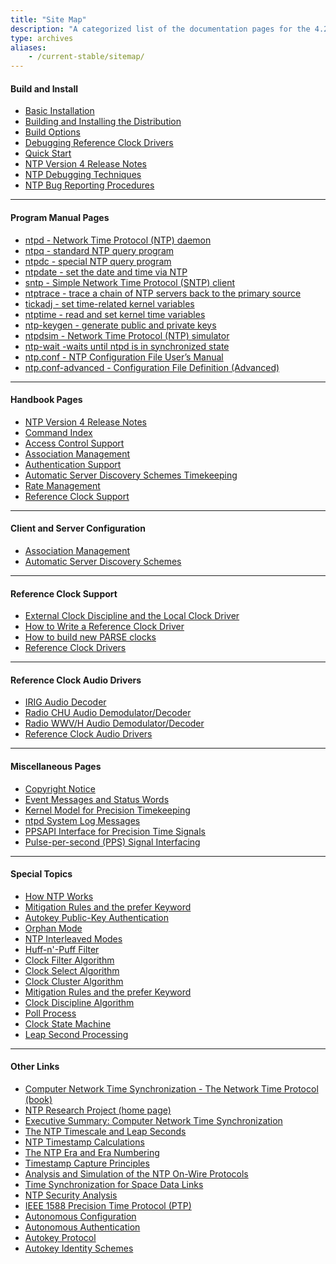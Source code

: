 ```yaml
---
title: "Site Map"
description: "A categorized list of the documentation pages for the 4.2.8 release of NTPv4."
type: archives
aliases:
    - /current-stable/sitemap/
---
```


#### Build and Install

* [Basic Installation](/documentation/4.2.8-series/install/)
* [Building and Installing the Distribution](/documentation/4.2.8-series/build/)
* [Build Options](/documentation/4.2.8-series/config/)
* [Debugging Reference Clock Drivers](/documentation/4.2.8-series/rdebug/)
* [Quick Start](/documentation/4.2.8-series/quick/)
* [NTP Version 4 Release Notes](/documentation/4.2.8-series/release/)
* [NTP Debugging Techniques](/documentation/4.2.8-series/debug/)
* [NTP Bug Reporting Procedures](/bugs/)

* * *

#### Program Manual Pages

* [ntpd - Network Time Protocol (NTP) daemon](/documentation/4.2.8-series/ntpd/)
* [ntpq - standard NTP query program](/documentation/4.2.8-series/ntpq/)
* [ntpdc - special NTP query program](/documentation/4.2.8-series/ntpdc/)
* [ntpdate - set the date and time via NTP](/documentation/4.2.8-series/ntpdate/)
* [sntp - Simple Network Time Protocol (SNTP) client](/documentation/4.2.8-series/sntp/)
* [ntptrace - trace a chain of NTP servers back to the primary source](/documentation/4.2.8-series/ntptrace/)
* [tickadj - set time-related kernel variables](/documentation/4.2.8-series/tickadj/)
* [ntptime - read and set kernel time variables](/documentation/4.2.8-series/ntptime/)
* [ntp-keygen - generate public and private keys](/documentation/4.2.8-series/keygen/)
* [ntpdsim - Network Time Protocol (NTP) simulator](/documentation/4.2.8-series/ntpdsim/)
* [ntp-wait -waits until ntpd is in synchronized state](/documentation/4.2.8-series/ntp-wait/)
* [ntp.conf - NTP Configuration File User’s Manual](/documentation/4.2.8-series/ntp.conf/)
* [ntp.conf-advanced - Configuration File Definition (Advanced)](/documentation/4.2.8-series/ntp.conf-advanced/)

* * *

#### Handbook Pages

* [NTP Version 4 Release Notes](/documentation/4.2.8-series/release/)
* [Command Index](/documentation/4.2.8-series/comdex/)
* [Access Control Support](/documentation/4.2.8-series/access/)
* [Association Management](/documentation/4.2.8-series/assoc/)
* [Authentication Support](/documentation/4.2.8-series/authentic/)
* [Automatic Server Discovery Schemes Timekeeping](/documentation/4.2.8-series/discover/)
* [Rate Management](/documentation/4.2.8-series/rate/)
* [Reference Clock Support](/documentation/4.2.8-series/refclock/)

* * *

#### Client and Server Configuration

* [Association Management](/documentation/4.2.8-series/assoc/)
* [Automatic Server Discovery Schemes](/documentation/4.2.8-series/discover/)

* * *

#### Reference Clock Support

* [External Clock Discipline and the Local Clock Driver](/documentation/4.2.8-series/extern/)
* [How to Write a Reference Clock Driver](/documentation/4.2.8-series/howto/)
* [How to build new PARSE clocks](/documentation/4.2.8-series/parsenew/)
* [Reference Clock Drivers](/documentation/4.2.8-series/refclock/)

* * *

#### Reference Clock Audio Drivers

* [IRIG Audio Decoder](/documentation/drivers/driver6/)
* [Radio CHU Audio Demodulator/Decoder](/documentation/drivers/driver7/)
* [Radio WWV/H Audio Demodulator/Decoder](/documentation/drivers/driver36/)
* [Reference Clock Audio Drivers](/documentation/4.2.8-series/audio/)

* * *

#### Miscellaneous Pages

* [Copyright Notice](/documentation/4.2.8-series/copyright/)
* [Event Messages and Status Words](/documentation/4.2.8-series/decode/)
* [Kernel Model for Precision Timekeeping](/documentation/4.2.8-series/kern/)
* [ntpd System Log Messages](/documentation/4.2.8-series/msyslog/)
* [PPSAPI Interface for Precision Time Signals](/documentation/4.2.8-series/kernpps/)
* [Pulse-per-second (PPS) Signal Interfacing](/documentation/4.2.8-series/pps/)

* * *

#### Special Topics

* [How NTP Works](/documentation/4.2.8-series/warp/)
* [Mitigation Rules and the prefer Keyword](/documentation/4.2.8-series/prefer/)
* [Autokey Public-Key Authentication](/documentation/4.2.8-series/autokey/)
* [Orphan Mode](/documentation/4.2.8-series/orphan/)
* [NTP Interleaved Modes](/documentation/4.2.8-series/xleave/)
* [Huff-n'-Puff Filter](/documentation/4.2.8-series/huffpuff/)
* [Clock Filter Algorithm](/documentation/4.2.8-series/filter/)
* [Clock Select Algorithm](/documentation/4.2.8-series/select/)
* [Clock Cluster Algorithm](/documentation/4.2.8-series/cluster/)
* [Mitigation Rules and the prefer Keyword](/documentation/4.2.8-series/prefer/)
* [Clock Discipline Algorithm](/documentation/4.2.8-series/discipline/)
* [Poll Process](/documentation/4.2.8-series/poll/)
* [Clock State Machine](/documentation/4.2.8-series/clock/)
* [Leap Second Processing](/documentation/4.2.8-series/leap/)

* * *

#### Other Links

* [Computer Network Time Synchronization - The Network Time Protocol (book)](/reflib/book/)
* [NTP Research Project (home page)](/reflib/ntp/)
* [Executive Summary: Computer Network Time Synchronization](/reflib/exec/)
* [The NTP Timescale and Leap Seconds](/reflib/leap/)
* [NTP Timestamp Calculations](/reflib/time/)
* [The NTP Era and Era Numbering](/reflib/y2k/)
* [Timestamp Capture Principles](/reflib/stamp/)
* [Analysis and Simulation of the NTP On-Wire Protocols](/reflib/onwire/)
* [Time Synchronization for Space Data Links](/reflib/proximity/)
* [NTP Security Analysis](/reflib/security/)
* [IEEE 1588 Precision Time Protocol (PTP)](/reflib/ptp/)
* [Autonomous Configuration](/reflib/autocfg/)
* [Autonomous Authentication](/reflib/autokey/)
* [Autokey Protocol](/reflib/proto/)
* [Autokey Identity Schemes](/reflib/ident/)